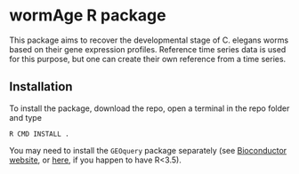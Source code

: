 # wormAge R package


This package aims to recover the developmental stage of C. elegans worms based on their gene expression profiles.
Reference time series data is used for this purpose, but one can create their own reference from a time series.

## Installation

To install the package, download the repo, open a terminal in the repo folder and type
```
R CMD INSTALL .
```

You may need to install the `GEOquery` package separately (see [Bioconductor website](https://bioconductor.org/packages/release/bioc/html/GEOquery.html), or [here](https://bioconductor.org/packages/3.4/bioc/html/GEOquery.html), if you happen to have R<3.5).



